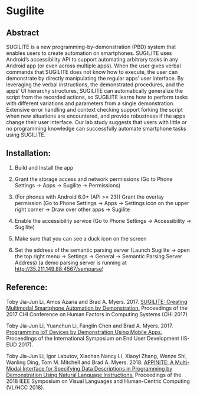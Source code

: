 # Sugilite
## Abstract

SUGILITE is a new programming-by-demonstration (PBD) system that enables users to create automation on smartphones. SUGILITE uses Android’s accessibility API to support automating arbitrary tasks in any Android app (or even across multiple apps). When the user gives verbal commands that SUGILITE does not know how to execute, the user can demonstrate by directly manipulating the regular apps’ user interface. By leveraging the verbal instructions, the demonstrated procedures, and the apps’ UI hierarchy structures, SUGILITE can automatically generalize the script from the recorded actions, so SUGILITE learns how to perform tasks with different variations and parameters from a single demonstration. Extensive error handling and context checking support forking the script when new situations are encountered, and provide robustness if the apps change their user interface. Our lab study suggests that users with little or no programming knowledge can successfully automate smartphone tasks using SUGILITE.

## Installation:

1. Build and Install the app

2. Grant the storage access and network permissions (Go to Phone Settings -> Apps -> Sugilite -> Permissions)

3. (For phones with Android 6.0+ (API >= 23)) Grant the overlay permission (Go to Phone Settings -> Apps -> Settings icon on the upper right corner -> Draw over other apps -> Sugilite

4. Enable the accessibility service (Go to Phone Settings -> Accessibility -> Sugilite)

5. Make sure that you can see a duck icon on the screen

6. Set the address of the semantic parsing server  (Launch Sugilite -> open the top right menu -> Settings -> General -> Semantic Parsing Server Address) (a demo parsing server is running at http://35.211.149.88:4567/semparse)


## Reference:
Toby Jia-Jun Li, Amos Azaria and Brad A. Myers. 2017. [SUGILITE: Creating Multimodal Smartphone Automation by Demonstration.](http://www.toby.li/sugilite_paper) Proceedings of the 2017 CHI Conference on Human Factors in Computing Systems  (CHI 2017)

Toby Jia-Jun Li, Yuanchun Li, Fanglin Chen and Brad A. Myers. 2017. [Programming IoT Devices by Demonstration Using Mobile Apps.](http://toby.li/wp-content/uploads/2017/03/TobyLi-ISEUD2017-ProgrammingIoTDevicesByDemonstration.pdf) Proceedings of the International Symposium on End User Development (IS-EUD 2017).

Toby Jia-Jun Li, Igor Labutov, Xiaohan Nancy Li, Xiaoyi Zhang, Wenze Shi, Wanling Ding, Tom M. Mitchell and Brad A. Myers. 2018. [APPINITE: A Multi-Modal Interface for Specifying Data Descriptions in Programming by Demonstration Using Natural Language Instructions.](http://toby.li/wp-content/uploads/2018/07/TobyLi-VLHCC18-APPINITE.pdf) Proceedings of  the 2018 IEEE Symposium on Visual Languages and Human-Centric Computing (VL/HCC 2018).
